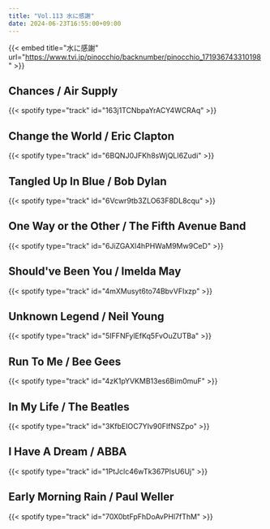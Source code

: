 ```yaml
---
title: "Vol.113 水に感謝"
date: 2024-06-23T16:55:00+09:00
---
```


{{< embed title="水に感謝" url="https://www.tvi.jp/pinocchio/backnumber/pinocchio_171936743310198" >}}

## Chances / Air Supply
{{< spotify type="track" id="163j1TCNbpaYrACY4WCRAq" >}}

## Change the World / Eric Clapton
{{< spotify type="track" id="6BQNJ0JFKh8sWjQLI6Zudi" >}}

## Tangled Up In Blue / Bob Dylan
{{< spotify type="track" id="6Vcwr9tb3ZLO63F8DL8cqu" >}}

## One Way or the Other / The Fifth Avenue Band
{{< spotify type="track" id="6JiZGAXl4hPHWaM9Mw9CeD" >}}

## Should've Been You / Imelda May
{{< spotify type="track" id="4mXMusyt6to74BbvVFIxzp" >}}

## Unknown Legend / Neil Young
{{< spotify type="track" id="5IFFNFylEfKq5FvOuZUTBa" >}}

## Run To Me / Bee Gees
{{< spotify type="track" id="4zK1pYVKMB13es6Bim0muF" >}}

## In My Life / The Beatles
{{< spotify type="track" id="3KfbEIOC7YIv90FIfNSZpo" >}}

## I Have A Dream / ABBA
{{< spotify type="track" id="1PtJclc46wTk367PlsU6Uj" >}}

## Early Morning Rain / Paul Weller
{{< spotify type="track" id="70X0btFpFhDoAvPHl7fThM" >}}
